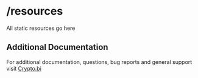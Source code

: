 # /resources

All static resources go here

## Additional Documentation

For additional documentation, questions, bug reports and general support visit [Crypto.bi](https://crypto.bi/forum/)
